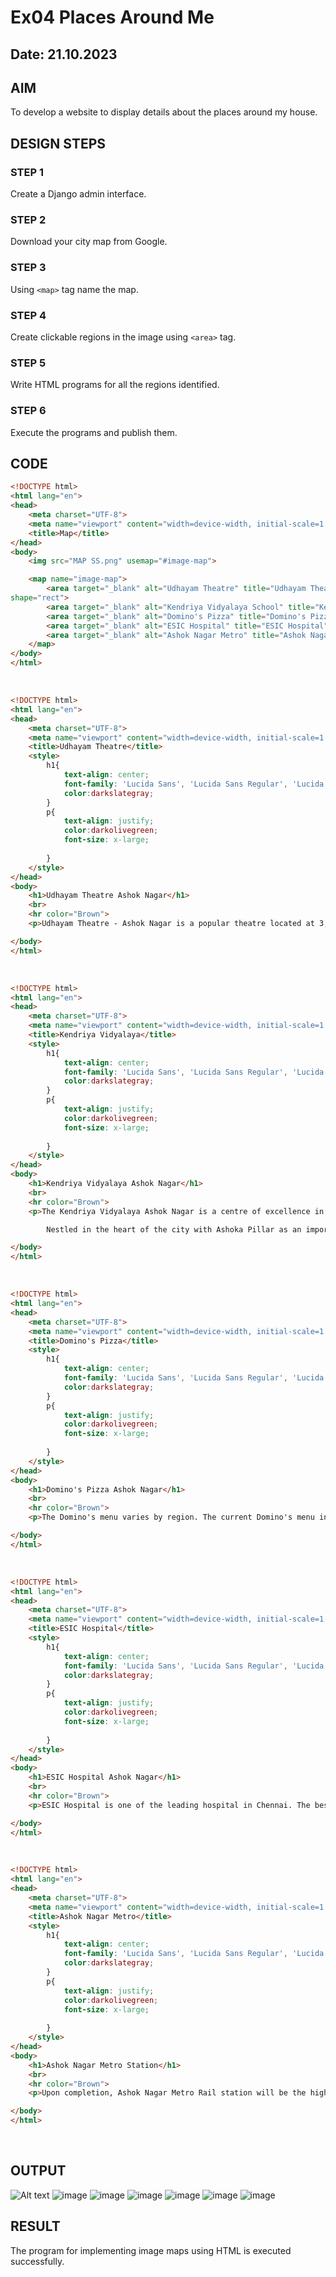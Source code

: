 # Ex04 Places Around Me
## Date: 21.10.2023

## AIM
To develop a website to display details about the places around my house.

## DESIGN STEPS

### STEP 1
Create a Django admin interface.

### STEP 2
Download your city map from Google.

### STEP 3
Using ```<map>``` tag name the map.

### STEP 4
Create clickable regions in the image using ```<area>``` tag.

### STEP 5
Write HTML programs for all the regions identified.

### STEP 6
Execute the programs and publish them.

## CODE
```html
<!DOCTYPE html>
<html lang="en">
<head>
    <meta charset="UTF-8">
    <meta name="viewport" content="width=device-width, initial-scale=1.0">
    <title>Map</title>
</head>
<body>
    <img src="MAP SS.png" usemap="#image-map">

    <map name="image-map">
        <area target="_blank" alt="Udhayam Theatre" title="Udhayam Theatre" href="theatre.html" coords="962,331,1127,450" 
shape="rect">
        <area target="_blank" alt="Kendriya Vidyalaya School" title="Kendriya Vidyalaya School" href="school.html" coords="1762,307,1876,413" shape="rect">
        <area target="_blank" alt="Domino's Pizza" title="Domino's Pizza" href="dominos.html" coords="87,666,263,723" shape="rect">
        <area target="_blank" alt="ESIC Hospital" title="ESIC Hospital" href="hospital.html" coords="1031,487,1192,567" shape="rect">
        <area target="_blank" alt="Ashok Nagar Metro" title="Ashok Nagar Metro" href="metro.html" coords="1444,495,1647,597" shape="rect">
    </map>
</body>
</html>
```
<br>

```html
<!DOCTYPE html>
<html lang="en">
<head>
    <meta charset="UTF-8">
    <meta name="viewport" content="width=device-width, initial-scale=1.0">
    <title>Udhayam Theatre</title>
    <style>
        h1{
            text-align: center;
            font-family: 'Lucida Sans', 'Lucida Sans Regular', 'Lucida Grande', 'Lucida Sans Unicode', Geneva, Verdana, sans-serif;
            color:darkslategray;
        }
        p{
            text-align: justify;
            color:darkolivegreen;
            font-size: x-large;
            
        }
    </style>
</head>
<body>
    <h1>Udhayam Theatre Ashok Nagar</h1>
    <br>
    <hr color="Brown">
    <p>Udhayam Theatre - Ashok Nagar is a popular theatre located at 3, Pillar Road, Near Indian Oil Petrol Pump, Ashok Nagar, South, Chennai. Udhayam Theatre - Ashok Nagar has 4 screens. Movies now showing at Udhayam Theatre - Ashok Nagar are Japan, Jigarthanda DoubleX and Raid. Facilities available at Udhayam Theatre - Ashok Nagar are Parking Facility.</p>

</body>
</html>
```
<br>

```html
<!DOCTYPE html>
<html lang="en">
<head>
    <meta charset="UTF-8">
    <meta name="viewport" content="width=device-width, initial-scale=1.0">
    <title>Kendriya Vidyalaya</title>
    <style>
        h1{
            text-align: center;
            font-family: 'Lucida Sans', 'Lucida Sans Regular', 'Lucida Grande', 'Lucida Sans Unicode', Geneva, Verdana, sans-serif;
            color:darkslategray;
        }
        p{
            text-align: justify;
            color:darkolivegreen;
            font-size: x-large;
            
        }
    </style>
</head>
<body>
    <h1>Kendriya Vidyalaya Ashok Nagar</h1>
    <br>
    <hr color="Brown">
    <p>The Kendriya Vidyalaya Ashok Nagar is a centre of excellence in the field of secondary and senior secondary education. This institution produces holistic students with a strong feeling of National Integration and a unique sense of Indianness in them.

        Nestled in the heart of the city with Ashoka Pillar as an important landmark. About 14 kms from chennai Central station. Adjacent to the Police Training College.</p>

</body>
</html>
```
<br>

```html
<!DOCTYPE html>
<html lang="en">
<head>
    <meta charset="UTF-8">
    <meta name="viewport" content="width=device-width, initial-scale=1.0">
    <title>Domino's Pizza</title>
    <style>
        h1{
            text-align: center;
            font-family: 'Lucida Sans', 'Lucida Sans Regular', 'Lucida Grande', 'Lucida Sans Unicode', Geneva, Verdana, sans-serif;
            color:darkslategray;
        }
        p{
            text-align: justify;
            color:darkolivegreen;
            font-size: x-large;
            
        }
    </style>
</head>
<body>
    <h1>Domino's Pizza Ashok Nagar</h1>
    <br>
    <hr color="Brown">
    <p>The Domino's menu varies by region. The current Domino's menu in the United States features a variety of Italian-American main and side dishes. Pizza is the primary focus, with traditional, specialty, and custom pizzas available in a variety of crust styles and toppings. In 2011, Domino's launched artisan-style pizzas. Additional entrees include pasta, bread bowls, and oven-baked sandwiches. The menu offers chicken and bread side dishes, as well as beverages and desserts.</p>

</body>
</html>
```
<br>

```html
<!DOCTYPE html>
<html lang="en">
<head>
    <meta charset="UTF-8">
    <meta name="viewport" content="width=device-width, initial-scale=1.0">
    <title>ESIC Hospital</title>
    <style>
        h1{
            text-align: center;
            font-family: 'Lucida Sans', 'Lucida Sans Regular', 'Lucida Grande', 'Lucida Sans Unicode', Geneva, Verdana, sans-serif;
            color:darkslategray;
        }
        p{
            text-align: justify;
            color:darkolivegreen;
            font-size: x-large;
            
        }
    </style>
</head>
<body>
    <h1>ESIC Hospital Ashok Nagar</h1>
    <br>
    <hr color="Brown">
    <p>ESIC Hospital is one of the leading hospital in Chennai. The best healthcare professionals provide Comprehensive healthcare. It is located at K. K. Nagar. It provides advanced levels of care in over different specialties including General Medicine, General Surgery, Gynaecologist and Obstetrician, Paediatrician, ENT, Orthopaedics & Joint Replacement, Dentist, Ophthalmology.</p>

</body>
</html>
```
<br>

```html
<!DOCTYPE html>
<html lang="en">
<head>
    <meta charset="UTF-8">
    <meta name="viewport" content="width=device-width, initial-scale=1.0">
    <title>Ashok Nagar Metro</title>
    <style>
        h1{
            text-align: center;
            font-family: 'Lucida Sans', 'Lucida Sans Regular', 'Lucida Grande', 'Lucida Sans Unicode', Geneva, Verdana, sans-serif;
            color:darkslategray;
        }
        p{
            text-align: justify;
            color:darkolivegreen;
            font-size: x-large;
            
        }
    </style>
</head>
<body>
    <h1>Ashok Nagar Metro Station</h1>
    <br>
    <hr color="Brown">
    <p>Upon completion, Ashok Nagar Metro Rail station will be the highest elevated station in the entire Chennai Metro Rail system. Initially planned to have a ground floor, a concourse floor and a platform floor, four additional floors have been planned to the original plan to make it a six-storey structure, chiefly to generate revenue by letting out the floors to offices and commercial establishments. After completion, the station will have a height of more than 40 metres, which will be higher than the Alandur metro rail elevated station where the two corridors of Phase I of the Chennai Metro Rail (viz. Washermenpet-Airport and Central-St Thomas Mount lines) converge.</p>

</body>
</html>
```
<br>

## OUTPUT
![Alt text](<bigil/mapapp/static/MAP SS.png>)
![image](https://github.com/PrakashG-2002/NearMe/assets/144507749/7e6d1c45-a5ba-4d8e-b80b-9eb871269c25)
![image](https://github.com/PrakashG-2002/NearMe/assets/144507749/b9f662ce-580e-46f4-b85b-523e909b1138)
![image](https://github.com/PrakashG-2002/NearMe/assets/144507749/36d673ec-9e63-4ad7-bb24-0da37a8317fa)
![image](https://github.com/PrakashG-2002/NearMe/assets/144507749/f326c05b-0ccd-45ad-adbc-75db21d7479b)
![image](https://github.com/PrakashG-2002/NearMe/assets/144507749/631148f4-7cc3-4f66-9a2c-4b7f5d2d5b4e)
![image](https://github.com/PrakashG-2002/NearMe/assets/144507749/76e50949-a5bc-4e3f-9be3-0798e90fcb0c)













## RESULT
The program for implementing image maps using HTML is executed successfully.
